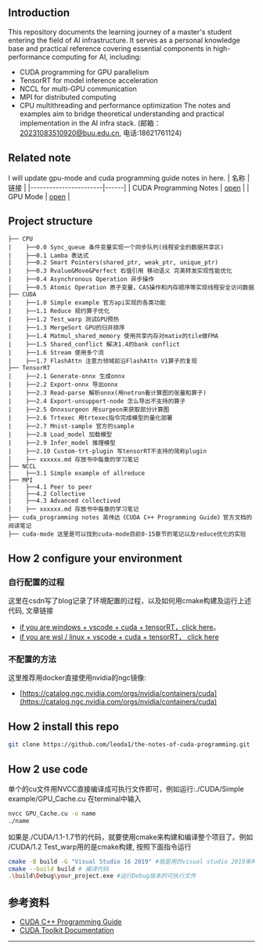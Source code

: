 ## Introduction
This repository documents the learning journey of a master's student entering the field of AI infrastructure. It serves as a personal knowledge base and practical reference covering essential components in high-performance computing for AI, including:
* CUDA programming for GPU parallelism
* TensorRT for model inference acceleration
* NCCL for multi-GPU communication
* MPI for distributed computing
* CPU multithreading and performance optimization
The notes and examples aim to bridge theoretical understanding and practical implementation in the AI infra stack.
(邮箱：20231083510920@buu.edu.cn, 电话:18621761124)
## Related note
I will update gpu-mode and cuda programming guide notes in here.
| 名称                  | 链接 |
|-----------------------|------|
| CUDA Programming Notes | [open](./cuda%20programming%20notes/) |
| GPU Mode               | [open](./cuda-mode/) |
## Project structure
```
├── CPU
|    ├──0.0 Sync_queue 条件变量实现一个同步队列(线程安全的数据共享区)
|    ├──0.1 Lamba 表达式
|    ├──0.2 Smart Pointers(shared_ptr, weak_ptr, unique_ptr)
|    ├──0.3 Rvalue&Move&Perfect 右值引用 移动语义 完美转发实现性能优化
|    ├──0.4 Asynchronous Operation 异步操作
|    ├──0.5 Atomic Operation 原子变量，CAS操作和内存顺序等实现线程安全访问数据
├── CUDA
|    ├──1.0 Simple example 官方api实现的各类功能
|    ├──1.1 Reduce 规约算子优化
|    ├──1.2 Test_warp 测试GPU预热
|    ├──1.3 MergeSort GPU的归并排序
|    ├──1.4 Matmul_shared_memory 使用共享内存对matix的tile做FMA
|    ├──1.5 Shared_conflict 解决1.4的bank conflict
|    ├──1.6 Stream 使用多个流
|    ├──1.7 FlashAttn 注意力领域前沿FlashAttn V1算子的复现
├── TensorRT
|    ├──2.1 Generate-onnx 生成onnx
|    ├──2.2 Export-onnx 导出onnx
|    ├──2.3 Read-parse 解析onnx(用netron看计算图的张量和算子)
|    ├──2.4 Export-unsupport-node 怎么导出不支持的算子
|    ├──2.5 Onnxsurgeon 用surgeon来获取部分计算图
|    ├──2.6 Trtexec 用trtexec指令完成模型的量化部署
|    ├──2.7 Mnist-sample 官方的sample
|    ├──2.8 Load_model 加载模型
|    ├──2.9 Infer_model 推理模型
|    ├──2.10 Custom-trt-plugin 写tensorRT不支持的简称plugin
│    ├── xxxxxx.md 存放书中每章的学习笔记
├── NCCL
|    ├──3.1 Simple example of allreduce
├── MPI
|    ├──4.1 Peer to peer
|    ├──4.2 Collective
|    ├──4.3 Advanced collectived
│    ├── xxxxxx.md 存放书中每章的学习笔记
├── cuda_programming notes 英伟达《CUDA C++ Programming Guide》官方文档的阅读笔记
├── cuda-mode 这里是可以找到cuda-mode目前0-15章节的笔记以及reduce优化的实验
```

## How 2 configure your environment
### 自行配置的过程
这里在csdn写了blog记录了环境配置的过程，以及如何用cmake构建及运行上述代码, 文章链接
* [if you are windows + vscode + cuda + tensorRT，click here](https://blog.csdn.net/buuliuda/article/details/139101651?spm=1001.2014.3001.5502)。
* [if you are wsl / linux + vscode + cuda + tensorRT， click here](https://blog.csdn.net/buuliuda/article/details/144903013?spm=1001.2014.3001.5501)

### 不配置的方法
这里推荐用docker直接使用nvidia的ngc镜像:
* [https://catalog.ngc.nvidia.com/orgs/nvidia/containers/cuda](https://catalog.ngc.nvidia.com/orgs/nvidia/containers/cuda)

## How 2 install this repo
```sh
git clone https://github.com/leoda1/the-notes-of-cuda-programming.git
```
## How 2 use code
单个的cu文件用NVCC直接编译成可执行文件即可，例如运行:./CUDA/Simple example/GPU_Cache.cu 在terminal中输入
```sh
nvcc GPU_Cache.cu -o name
./name
```
如果是./CUDA/1.1-1.7节的代码，就要使用cmake来构建和编译整个项目了。例如
/CUDA/1.2 Test_warp用的是cmake构建, 按照下面指令运行
```sh
cmake -B build -G "Visual Studio 16 2019" #我是用的visual studio 2019来构建
cmake --build build # 编译代码
.\build\Debug\your_project.exe #运行Debug版本的可执行文件
```

## 参考资料
- [CUDA C++ Programming Guide](https://docs.nvidia.com/cuda/cuda-c-programming-guide/index.html)
- [CUDA Toolkit Documentation](https://docs.nvidia.com/cuda/)
---